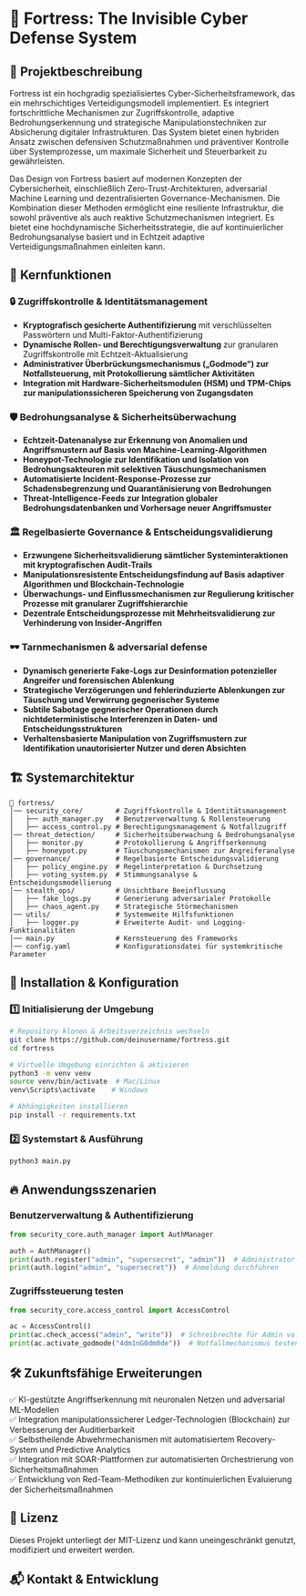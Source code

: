 # 🏰 Fortress: The Invisible Cyber Defense System

## 📌 Projektbeschreibung
Fortress ist ein hochgradig spezialisiertes Cyber-Sicherheitsframework, das ein mehrschichtiges Verteidigungsmodell implementiert. Es integriert fortschrittliche Mechanismen zur Zugriffskontrolle, adaptive Bedrohungserkennung und strategische Manipulationstechniken zur Absicherung digitaler Infrastrukturen. Das System bietet einen hybriden Ansatz zwischen defensiven Schutzmaßnahmen und präventiver Kontrolle über Systemprozesse, um maximale Sicherheit und Steuerbarkeit zu gewährleisten.

Das Design von Fortress basiert auf modernen Konzepten der Cybersicherheit, einschließlich Zero-Trust-Architekturen, adversarial Machine Learning und dezentralisierten Governance-Mechanismen. Die Kombination dieser Methoden ermöglicht eine resiliente Infrastruktur, die sowohl präventive als auch reaktive Schutzmechanismen integriert. Es bietet eine hochdynamische Sicherheitsstrategie, die auf kontinuierlicher Bedrohungsanalyse basiert und in Echtzeit adaptive Verteidigungsmaßnahmen einleiten kann.

## 🚀 Kernfunktionen
### 🔒 **Zugriffskontrolle & Identitätsmanagement**
- **Kryptografisch gesicherte Authentifizierung** mit verschlüsselten Passwörtern und Multi-Faktor-Authentifizierung
- **Dynamische Rollen- und Berechtigungsverwaltung** zur granularen Zugriffskontrolle mit Echtzeit-Aktualisierung
- **Administrativer Überbrückungsmechanismus („Godmode“) zur Notfallsteuerung, mit Protokollierung sämtlicher Aktivitäten**
- **Integration mit Hardware-Sicherheitsmodulen (HSM) und TPM-Chips zur manipulationssicheren Speicherung von Zugangsdaten**

### 🛡 **Bedrohungsanalyse & Sicherheitsüberwachung**
- **Echtzeit-Datenanalyse zur Erkennung von Anomalien und Angriffsmustern auf Basis von Machine-Learning-Algorithmen**
- **Honeypot-Technologie zur Identifikation und Isolation von Bedrohungsakteuren mit selektiven Täuschungsmechanismen**
- **Automatisierte Incident-Response-Prozesse zur Schadensbegrenzung und Quarantänisierung von Bedrohungen**
- **Threat-Intelligence-Feeds zur Integration globaler Bedrohungsdatenbanken und Vorhersage neuer Angriffsmuster**

### 🏛 **Regelbasierte Governance & Entscheidungsvalidierung**
- **Erzwungene Sicherheitsvalidierung sämtlicher Systeminteraktionen mit kryptografischen Audit-Trails**
- **Manipulationsresistente Entscheidungsfindung auf Basis adaptiver Algorithmen und Blockchain-Technologie**
- **Überwachungs- und Einflussmechanismen zur Regulierung kritischer Prozesse mit granularer Zugriffshierarchie**
- **Dezentrale Entscheidungsprozesse mit Mehrheitsvalidierung zur Verhinderung von Insider-Angriffen**

### 🕶 **Tarnmechanismen & adversarial defense**
- **Dynamisch generierte Fake-Logs zur Desinformation potenzieller Angreifer und forensischen Ablenkung**
- **Strategische Verzögerungen und fehlerinduzierte Ablenkungen zur Täuschung und Verwirrung gegnerischer Systeme**
- **Subtile Sabotage gegnerischer Operationen durch nichtdeterministische Interferenzen in Daten- und Entscheidungsstrukturen**
- **Verhaltensbasierte Manipulation von Zugriffsmustern zur Identifikation unautorisierter Nutzer und deren Absichten**

## 🏗 Systemarchitektur
```plaintext
🏰 fortress/
│── security_core/        # Zugriffskontrolle & Identitätsmanagement
│   ├── auth_manager.py   # Benutzerverwaltung & Rollensteuerung
│   ├── access_control.py # Berechtigungsmanagement & Notfallzugriff
│── threat_detection/     # Sicherheitsüberwachung & Bedrohungsanalyse
│   ├── monitor.py        # Protokollierung & Angriffserkennung
│   ├── honeypot.py       # Täuschungsmechanismen zur Angreiferanalyse
│── governance/           # Regelbasierte Entscheidungsvalidierung
│   ├── policy_engine.py  # Regelinterpretation & Durchsetzung
│   ├── voting_system.py  # Stimmungsanalyse & Entscheidungsmodellierung
│── stealth_ops/          # Unsichtbare Beeinflussung
│   ├── fake_logs.py      # Generierung adversarialer Protokolle
│   ├── chaos_agent.py    # Strategische Störmechanismen
│── utils/                # Systemweite Hilfsfunktionen
│   ├── logger.py         # Erweiterte Audit- und Logging-Funktionalitäten
│── main.py               # Kernsteuerung des Frameworks
│── config.yaml           # Konfigurationsdatei für systemkritische Parameter
```

## 🔧 Installation & Konfiguration
### **1️⃣ Initialisierung der Umgebung**
```bash
# Repository klonen & Arbeitsverzeichnis wechseln
git clone https://github.com/deinusername/fortress.git
cd fortress

# Virtuelle Umgebung einrichten & aktivieren
python3 -m venv venv
source venv/bin/activate  # Mac/Linux
venv\Scripts\activate    # Windows

# Abhängigkeiten installieren
pip install -r requirements.txt
```

### **2️⃣ Systemstart & Ausführung**
```bash
python3 main.py
```

## 🔥 Anwendungsszenarien
### **Benutzerverwaltung & Authentifizierung**
```python
from security_core.auth_manager import AuthManager

auth = AuthManager()
print(auth.register("admin", "supersecret", "admin"))  # Administrator-Konto anlegen
print(auth.login("admin", "supersecret"))  # Anmeldung durchführen
```

### **Zugriffssteuerung testen**
```python
from security_core.access_control import AccessControl

ac = AccessControl()
print(ac.check_access("admin", "write"))  # Schreibrechte für Admin validieren
print(ac.activate_godmode("4dm1nG0dm0de"))  # Notfallmechanismus testen
```

## 🛠 Zukunftsfähige Erweiterungen
✅ KI-gestützte Angriffserkennung mit neuronalen Netzen und adversarial ML-Modellen  
✅ Integration manipulationssicherer Ledger-Technologien (Blockchain) zur Verbesserung der Auditierbarkeit  
✅ Selbstheilende Abwehrmechanismen mit automatisiertem Recovery-System und Predictive Analytics  
✅ Integration mit SOAR-Plattformen zur automatisierten Orchestrierung von Sicherheitsmaßnahmen  
✅ Entwicklung von Red-Team-Methodiken zur kontinuierlichen Evaluierung der Sicherheitsmaßnahmen  

## 📜 Lizenz
Dieses Projekt unterliegt der MIT-Lizenz und kann uneingeschränkt genutzt, modifiziert und erweitert werden.  

## 📬 Kontakt & Entwicklung
